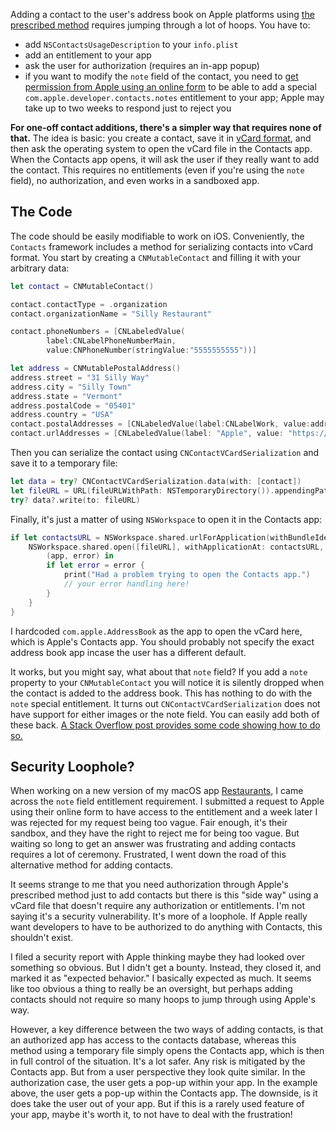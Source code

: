 Adding a contact to the user's address book on Apple platforms using [the prescribed method](https://developer.apple.com/documentation/contacts/requesting_authorization_to_access_contacts) requires jumping through a lot of hoops. You have to:

- add `NSContactsUsageDescription` to your `info.plist`
- add an entitlement to your app
- ask the user for authorization (requires an in-app popup)
- if you want to modify the `note` field of the contact, you need to [get permission from Apple using an online form](https://developer.apple.com/documentation/bundleresources/entitlements/com_apple_developer_contacts_notes) to be able to add a special `com.apple.developer.contacts.notes` entitlement to your app; Apple may take up to two weeks to respond just to reject you

**For one-off contact additions, there's a simpler way that requires none of that.** The idea is basic: you create a contact, save it in [vCard format](https://en.wikipedia.org/wiki/VCard), and then ask the operating system to open the vCard file in the Contacts app. When the Contacts app opens, it will ask the user if they really want to add the contact. This requires no entitlements (even if you're using the `note` field), no authorization, and even works in a sandboxed app.

## The Code

The code should be easily modifiable to work on iOS. Conveniently, the `Contacts` framework includes a method for serializing contacts into vCard format. You start by creating a `CNMutableContact` and filling it with your arbitrary data:

```swift
let contact = CNMutableContact()

contact.contactType = .organization
contact.organizationName = "Silly Restaurant"

contact.phoneNumbers = [CNLabeledValue(
        label:CNLabelPhoneNumberMain,
        value:CNPhoneNumber(stringValue:"5555555555"))]

let address = CNMutablePostalAddress()
address.street = "31 Silly Way"
address.city = "Silly Town"
address.state = "Vermont"
address.postalCode = "05401"
address.country = "USA"
contact.postalAddresses = [CNLabeledValue(label:CNLabelWork, value:address)]
contact.urlAddresses = [CNLabeledValue(label: "Apple", value: "https://www.apple.com/")]
```

Then you can serialize the contact using `CNContactVCardSerialization` and save it to a temporary file:

```swift
let data = try? CNContactVCardSerialization.data(with: [contact])
let fileURL = URL(fileURLWithPath: NSTemporaryDirectory()).appendingPathComponent("contact.vcf")
try? data?.write(to: fileURL)
```

Finally, it's just a matter of using `NSWorkspace` to open it in the Contacts app:

```swift
if let contactsURL = NSWorkspace.shared.urlForApplication(withBundleIdentifier: "com.apple.AddressBook") {
    NSWorkspace.shared.open([fileURL], withApplicationAt: contactsURL, configuration: NSWorkspace.OpenConfiguration()) {
        (app, error) in
        if let error = error {
            print("Had a problem trying to open the Contacts app.")
            // your error handling here!
        }
    }
}
```

I hardcoded `com.apple.AddressBook` as the app to open the vCard here, which is Apple's Contacts app. You should probably not specify the exact address book app incase the user has a different default.

It works, but you might say, what about that `note` field? If you add a `note` property to your `CNMutableContact` you will notice it is silently dropped when the contact is added to the address book. This has nothing to do with the `note` special entitlement. It turns out `CNContactVCardSerialization` does not have support for either images or the note field. You can easily add both of these back. [A Stack Overflow post provides some code showing how to do so.](https://stackoverflow.com/a/70172455/281461)

## Security Loophole?

When working on a new version of my macOS app [Restaurants](https://apps.apple.com/us/app/restaurants/id941109837?mt=12), I came across the `note` field entitlement requirement. I submitted a request to Apple using their online form to have access to the entitlement and a week later I was rejected for my request being too vague. Fair enough, it's their sandbox, and they have the right to reject me for being too vague. But waiting so long to get an answer was frustrating and adding contacts requires a lot of ceremony. Frustrated, I went down the road of this alternative method for adding contacts.

It seems strange to me that you need authorization through Apple's prescribed method just to add contacts but there is this "side way" using a vCard file that doesn't require any authorization or entitlements. I'm not saying it's a security vulnerability. It's more of a loophole. If Apple really want developers to have to be authorized to do anything with Contacts, this shouldn't exist. 

I filed a security report with Apple thinking maybe they had looked over something so obvious. But I didn't get a bounty. Instead, they closed it, and marked it as "expected behavior." I basically expected as much. It seems like too obvious a thing to really be an oversight, but perhaps adding contacts should not require so many hoops to jump through using Apple's way. 

However, a key difference between the two ways of adding contacts, is that an authorized app has access to the contacts database, whereas this method using a temporary file simply opens the Contacts app, which is then in full control of the situation. It's a lot safer. Any risk is mitigated by the Contacts app. But from a user perspective they look quite similar. In the authorization case, the user gets a pop-up within your app. In the example above, the user gets a pop-up within the Contacts app. The downside, is it does take the user out of your app. But if this is a rarely used feature of your app, maybe it's worth it, to not have to deal with the frustration!